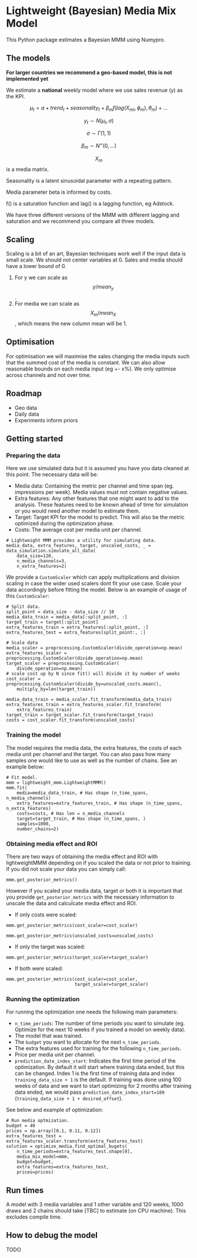 # Lightweight (Bayesian) Media Mix Model

This Python package estimates a Bayesian MMM using Numypro.

## The models

**For larger countries we recommend a geo-based model, this is not implemented
yet**

We estimate a **national** weekly model where we use sales revenue (y) as the KPI.

$$\mu_t = a + trend_t + seasonality_t + \beta_m f(lag(X_{mt}, \phi_m), \theta_m) + ...$$

$$y_t \sim N(\mu_t, \sigma)$$

$$\sigma \sim \Gamma(1, 1)$$

$$\beta_m \sim N^+(0, ...)$$

$$X_m$$ is a media matrix.

Seasonality is a latent sinusoidal parameter with a repeating pattern.

Media parameter beta is informed by costs.

f() is a saturation function and lag() is a lagging function, eg Adstock.

We have three different versions of the MMM with different lagging and
saturation and we recommend you compare all three models.

## Scaling

Scaling is a bit of an art, Bayesian techniques work well if the input data is
small scale. We should not center variables at 0. Sales and media should have a
lower bound of 0.

1. For y we can scale as $$y / mean_y$$.
2. For media we can scale as $$X_m / mean_X$$, which means the new column
mean will be 1.

## Optimisation

For optimisation we will maximise the sales changing the media inputs such that
the summed cost of the media is constant. We can also allow reasonable bounds
on each media input (eg +- x%). We only optimise across channels and not over
time.

## Roadmap

- Geo data
- Daily data
- Experiments inform priors

## Getting started

### Preparing the data
Here we use simulated data but it is assumed you have you data cleaned at this
point. The necessary data will be:

- Media data: Containing the metric per channel and time span (eg. impressions
  per week). Media values must not contain negative values.
- Extra features: Any other features that one might want to add to the analysis.
  These features need to be known ahead of time for simulation or you would need
  another model to estimate them.
- Target: Target KPI for the model to predict. This will also be the metric
  optimized during the optimization phase.
- Costs: The average cost per media unit per channel.

```
# Lightweight MMM provides a utility for simulating data.
media_data, extra_features, target, unscaled_costs, _ = data_simulation.simulate_all_data(
    data_size=120,
    n_media_channels=3,
    n_extra_features=2)
```

We provide a `CustomScaler` which can apply multiplications and division scaling
in case the wider used scalers dont fit your use case. Scale your data
accordingly before fitting the model.
Below is an example of usage of this `CustomScaler`:

```
# Split data.
split_point = data_size - data_size // 10
media_data_train = media_data[:split_point, :]
target_train = target[:split_point]
extra_features_train = extra_features[:split_point, :]
extra_features_test = extra_features[split_point:, :]

# Scale data
media_scaler = preprocessing.CustomScaler(divide_operation=np.mean)
extra_features_scaler = preprocessing.CustomScaler(divide_operation=np.mean)
target_scaler = preprocessing.CustomScaler(
    divide_operation=np.mean)
# scale cost up by N since fit() will divide it by number of weeks
cost_scaler = preprocessing.CustomScaler(divide_by=unscaled_costs.mean(),
    multiply_by=len(target_train))

media_data_train = media_scaler.fit_transform(media_data_train)
extra_features_train = extra_features_scaler.fit_transform(
    extra_features_train)
target_train = target_scaler.fit_transform(target_train)
costs = cost_scaler.fit_transform(unscaled_costs)
```

### Training the model

The model requires the media data, the extra features, the costs of each media
unit per channel and the target. You can also pass how many samples one would
like to use as well as the number of chains. See an example below:

```
# Fit model.
mmm = lightweight_mmm.LightweightMMM()
mmm.fit(
    media=media_data_train, # Has shape (n_time_spans, n_media_channels)
    extra_features=extra_features_train, # Has shape (n_time_spans, n_extra_features)
    costs=costs, # Has len = n_media_channels
    target=target_train, # Has shape (n_time_spans, )
    samples=1000,
    number_chains=2)
```

### Obtaining media effect and ROI

There are two ways of obtaining the media effect and ROI with lightweightMMM
depending on if you scaled the data or not prior to training. If you did not
scale your data you can simply call:
```
mmm.get_posterior_metrics()
```
However if you scaled your media data, target or both it is important that you
provide `get_posterior_metrics` with the necessary information to unscale the
data and calculcate media effect and ROI.

- If only costs were scaled:

```
mmm.get_posterior_metrics(cost_scaler=cost_scaler)

mmm.get_posterior_metrics(unscaled_costs=unscaled_costs)
```

- If only the target was scaled:

```
mmm.get_posterior_metrics(target_scaler=target_scaler)
```

- If both were scaled:

```
mmm.get_posterior_metrics(cost_scaler=cost_scaler,
                          target_scaler=target_scaler)
```

### Running the optimization

For running the optimization one needs the following main parameters:

- `n_time_periods`: The number of time periods you want to simulate (eg. Optimize
  for the next 10 weeks if you trained a model on weekly data).
- The model that was trained.
- The `budget` you want to allocate for the next `n_time_periods`.
- The extra features used for training for the following `n_time_periods`.
- Price per media unit per channel.
- `prediction_date_index_start`: Indicates the first time period of the
  optimization. By default it will start where training data ended, but this can
  be changed. Index 1 is the first time of training data and index
  `training_data_size + 1` is the default. If training was done using 100 weeks of
  data and we want to start optimizing for 2 months after training data ended,
  we would pass `prediction_date_index_start=109`
  (`training_data_size + 1 + desired_offset`).

See below and example of optimization:

```
# Run media optmization.
budget = 40
prices = np.array([0.1, 0.11, 0.12])
extra_features_test = extra_features_scaler.transform(extra_features_test)
solution = optimize_media.find_optimal_bugets(
    n_time_periods=extra_features_test.shape[0],
    media_mix_model=mmm,
    budget=budget,
    extra_features=extra_features_test,
    prices=prices)
```

## Run times

A model with 3 media variables and 1 other variable and 120 weeks, 1000 draws
and 2 chains should take [TBC] to estimate (on CPU machine). This
excludes compile time.

## How to debug the model

TODO
